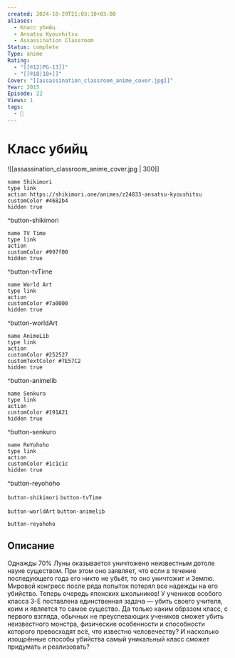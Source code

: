 ```yaml
---
created: 2024-10-29T21:03:10+03:00
aliases:
  - Класс убийц
  - Ansatsu Kyoushitsu
  - Assassination Classroom
Status: complete
Type: anime
Rating:
  - "[[®️12|PG-13]]"
  - "[[®️18|18+]]"
Cover: "[[assassination_classroom_anime_cover.jpg]]"
Year: 2015
Episode: 22
Views: 1
tags:
  - 🔞
---
```


# Класс убийц

![[assassination_classroom_anime_cover.jpg | 300]]

```button
name Shikimori
type link
action https://shikimori.one/animes/z24833-ansatsu-kyoushitsu
customColor #4682b4
hidden true
```
^button-shikimori

```button
name TV Time
type link
action 
customColor #997f00
hidden true
```
^button-tvTime

```button
name World Art
type link
action 
customColor #7a0000
hidden true
```
^button-worldArt

```button
name AnimeLib
type link
action 
customColor #252527
customTextColor #7E57C2
hidden true
```
^button-animelib

```button
name Senkuro
type link
action 
customColor #191A21
hidden true
```
^button-senkuro

```button
name ReYohoho
type link
action 
customColor #1c1c1c
hidden true
```
^button-reyohoho



`button-shikimori` `button-tvTime`

`button-worldArt` `button-animelib`

`button-reyohoho`

## Описание

Однажды 70% Луны оказывается уничтожено неизвестным дотоле науке существом. При этом оно заявляет, что если в течение последующего года его никто не убьёт, то оно уничтожит и Землю. Мировой конгресс после ряда попыток потерял все надежды на его убийство. Теперь очередь японских школьников! У учеников особого класса 3-E поставлена единственная задача — убить своего учителя, коим и является то самое существо. Да только каким образом класс, с первого взгляда, обычных не преуспевающих учеников сможет убить неизвестного монстра, физические особенности и способности которого превосходят всё, что известно человечеству? И насколько изощрённые способы убийства самый уникальный класс сможет придумать и реализовать?
